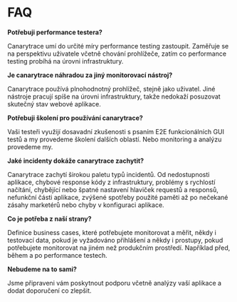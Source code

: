 # FAQ

**Potřebuji performance testera?**

Canarytrace umí do určité míry performance testing zastoupit. Zaměřuje se na perspektivu uživatele včetně chování prohlížeče, zatím
co performance testing probíhá na úrovni infrastruktury.

**Je canarytrace náhradou za jiný monitorovací nástroj?**

Canarytrace používá plnohodnotný prohlížeč, stejně jako uživatel. Jiné nástroje pracují spíše na úrovni infrastruktury, takže nedokaží posuzovat skutečný stav webové aplikace.

**Potřebuji školení pro používání canarytrace?**

Vaši testeři využijí dosavadní zkušenosti s psaním E2E funkcionálních GUI testů a my provedeme školení dalších oblastí. Nebo monitoring a analýzu provedeme my.

**Jaké incidenty dokáže canarytrace zachytit?**

Canarytrace zachytí širokou paletu typů incidentů. Od nedostupnosti aplikace, chybové response kódy z infrastruktury, problémy s rychlostí načítání, chybějící nebo špatné nastavení hlaviček requestů a responsů, nefunkční části aplikace, zvýšené spotřeby použité paměti až po nečekané zásahy marketérů nebo chyby v konfiguraci aplikace.

**Co je potřeba z naší strany?**

Definice business cases, které potřebujete monitorovat a měřit, někdy i testovací data, pokud je vyžadováno přihlášení a někdy i prostupy, pokud potřebujete monitorovat na jiném než produkčním prostředí. Například před, během a po performance testech.

**Nebudeme na to sami?**

Jsme připraveni vám poskytnout podporu včetně analýzy vaší aplikace a dodat doporučení co zlepšit.
